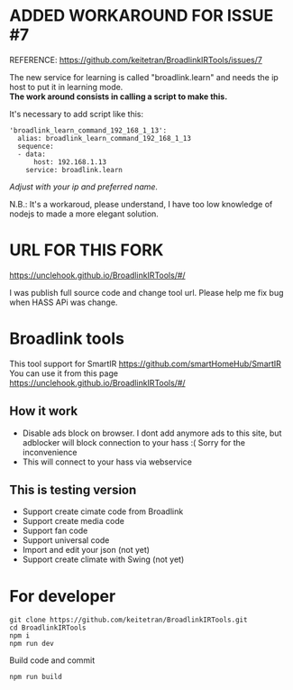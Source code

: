 # ADDED WORKAROUND FOR ISSUE #7
REFERENCE: https://github.com/keitetran/BroadlinkIRTools/issues/7

The new service for learning is called "broadlink.learn" and needs the ip host to put it in learning mode. <br>
**The work around consists in calling a script to make this.**

It's necessary to add script like this:
```
'broadlink_learn_command_192_168_1_13':
  alias: broadlink_learn_command_192_168_1_13
  sequence:
  - data:
      host: 192.168.1.13
    service: broadlink.learn
```
*Adjust with your ip and preferred name.*

N.B.: It's a workaroud, please understand, I have too low knowledge of nodejs to made a more elegant solution.

# URL FOR THIS FORK
https://unclehook.github.io/BroadlinkIRTools/#/

I was publish full source code and change tool url. Please help me fix bug when HASS APi was change. 
# Broadlink tools

This tool support for SmartIR  https://github.com/smartHomeHub/SmartIR <br>
You can use it from this page  https://unclehook.github.io/BroadlinkIRTools/#/

## How it work
- Disable ads block on browser. I dont add anymore ads to this site, but adblocker will block connection to your hass :( Sorry for the inconvenience
- This will connect to your hass via webservice 

## This is  testing version 
- Support create cimate code from Broadlink
- Support create media code
- Support fan code
- Support universal code
- Import and edit your json (not yet)
- Support create climate with Swing (not yet)

# For developer 
```
git clone https://github.com/keitetran/BroadlinkIRTools.git
cd BroadlinkIRTools
npm i
npm run dev
```

Build code and commit
```
npm run build
```
